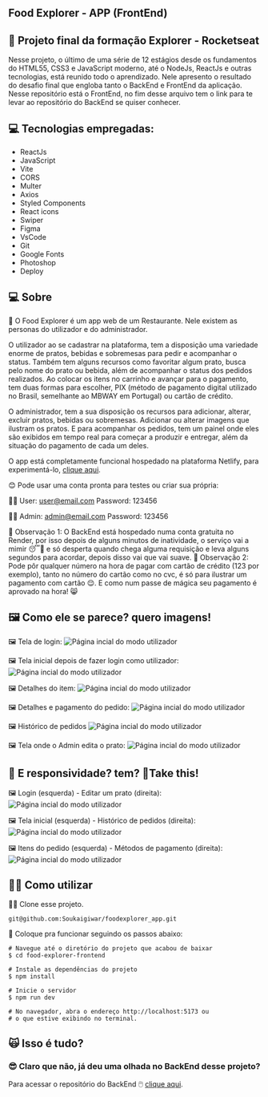 ﻿## Food Explorer - APP (FrontEnd)
## 🚀 Projeto final da formação Explorer - Rocketseat
Nesse projeto, o último de uma série de 12 estágios desde os fundamentos do HTML55, CSS3 e JavaScript moderno, até o NodeJs, ReactJs e outras tecnologias, está reunido todo o aprendizado. Nele apresento o resultado do desafio final que engloba tanto o BackEnd e FrontEnd da aplicação. 
Nesse repositório está o FrontEnd, no fim desse arquivo tem o link para te levar ao repositório do BackEnd se quiser conhecer.
## 💻 Tecnologias empregadas:

 - ReactJs
 - JavaScript
 - Vite
 - CORS
 - Multer
 - Axios
 - Styled Components
 - React icons
 - Swiper
 - Figma
 - VsCode
 - Git
 - Google Fonts
 - Photoshop
 - Deploy

## 💻 Sobre
🍝 O Food Explorer é um app web de um Restaurante. 
Nele existem as personas do utilizador e do administrador.

O utilizador ao se cadastrar na plataforma, tem a disposição uma variedade enorme de pratos, bebidas e sobremesas para pedir e acompanhar o status.
Também tem alguns recursos como favoritar algum prato, busca pelo nome do prato ou bebida, além de acompanhar o status dos pedidos realizados. Ao colocar os itens no carrinho e avançar para o pagamento, tem duas formas para escolher, PIX (método de pagamento digital utilizado no Brasil, semelhante ao MBWAY em Portugal) ou cartão de crédito.

O administrador, tem a sua disposição os recursos para adicionar, alterar, excluir pratos, bebidas ou sobremesas. Adicionar ou alterar imagens que ilustram os pratos. E para acompanhar os pedidos, tem um painel onde eles são exibidos em tempo real para começar a produzir e entregar, além da situação do pagamento de cada um deles.

O app está completamente funcional hospedado na plataforma Netlify, para experimentá-lo, [clique aqui](https://sergiomello-foodexplorer.netlify.app/).

😊 Pode usar uma conta pronta para testes ou criar sua própria:

🙋🏻 User: user@email.com Password: 123456

👨‍🍳 Admin: admin@email.com Password: 123456

🚧 Observação 1: O BackEnd está hospedado numa conta gratuita no Render, por isso depois de alguns minutos de inatividade, o serviço vai a mimir 😴🛌 e só desperta quando chega alguma requisição e leva alguns segundos para acordar, depois disso vai que vai suave.
🚧 Observação 2: Pode pôr qualquer número na hora de pagar com cartão de crédito (123 por exemplo), tanto no número do cartão como no cvc, é só para ilustrar um pagamento com cartão 😌. E como num passe de mágica seu pagamento é aprovado na hora!  😸

## 🖼️ Como ele se parece? quero imagens!
🖼️ Tela de login:
![Página incial do modo utilizador](https://portifolio-three-delta.vercel.app/assets/img/stage_12_food_explorer_app_login.png)

🖼️ Tela inicial depois de fazer login como utilizador:
![Página incial do modo utilizador](https://portifolio-three-delta.vercel.app/assets/img/stage_12_food_explorer_app.png)

🖼️ Detalhes do item:
![Página incial do modo utilizador](https://portifolio-three-delta.vercel.app/assets/img/stage_12_food_explorer_app_detalhe.png)

🖼️ Detalhes e pagamento do pedido:
![Página incial do modo utilizador](https://portifolio-three-delta.vercel.app/assets/img/stage_12_food_explorer_app_pedido.png)

🖼️ Histórico de pedidos
![Página incial do modo utilizador](https://portifolio-three-delta.vercel.app/assets/img/stage_12_food_explorer_app_historico.png)

🖼️ Tela onde o Admin edita o prato:
![Página incial do modo utilizador](https://portifolio-three-delta.vercel.app/assets/img/stage_12_food_explorer_app_editar.png)
## 📱 E responsividade? tem? 🥊Take this!
🖼️ Login (esquerda) - Editar um prato (direita):
![Página incial do modo utilizador](https://portifolio-three-delta.vercel.app/assets/img/stage_12_food_explorer_app_login_e_editar_mobile.png)

🖼️ Tela inicial (esquerda) - Histórico de pedidos (direita):
![Página incial do modo utilizador](https://portifolio-three-delta.vercel.app/assets/img/stage_12_food_explorer_app_inicio_e_pedidos_mobile.png)

🖼️ Itens do pedido (esquerda) - Métodos de pagamento (direita):
![Página incial do modo utilizador](https://portifolio-three-delta.vercel.app/assets/img/stage_12_food_explorer_app_pagamento_mobile.png)
## 👨‍🏫 Como utilizar
👨‍💻 Clone esse projeto.

    git@github.com:Soukaigiwar/foodexplorer_app.git
 💾 Coloque pra funcionar seguindo os passos abaixo:
 

    # Navegue até o diretório do projeto que acabou de baixar
    $ cd food-explorer-frontend
    
    # Instale as dependências do projeto
    $ npm install
    
    # Inicie o servidor 
    $ npm run dev
    
    # No navegador, abra o endereço http://localhost:5173 ou
    # o que estive exibindo no terminal.
## 🙀 Isso é tudo?
### 😎 Claro que não, já deu uma olhada no BackEnd desse projeto?
Para acessar o repositório do BackEnd 🖱️ [clique aqui](https://github.com/Soukaigiwar/foodexplorer_api).
